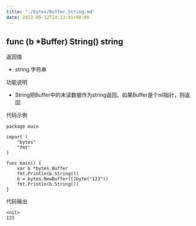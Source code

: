 ```yaml
---
title: "./bytes/Buffer_String.md"
date: 2022-05-12T14:13:01+08:00
---
```

## func (b *Buffer) String() string

返回值

- string 字符串

功能说明

- String把Buffer中的未读数据作为string返回。如果Buffer是个nil指针，则返回<nil>

代码示例

  	package main
	
	import (
		"bytes"
		"fmt"
	)
	
	func main() {
		var b *bytes.Buffer
		fmt.Println(b.String())
		b = bytes.NewBuffer([]byte("123"))
		fmt.Println(b.String())
	}
	
代码输出

	<nil>
	123
